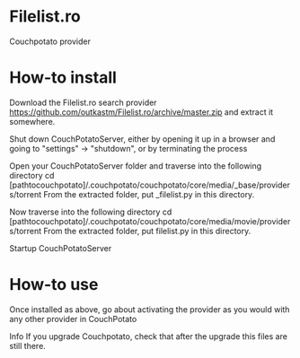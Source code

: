 Filelist.ro
===========

Couchpotato provider

How-to install
===========

 Download the Filelist.ro search provider
https://github.com/outkastm/Filelist.ro/archive/master.zip and extract it somewhere.

Shut down CouchPotatoServer, either by opening it up in a browser 
and going to "settings" -> "shutdown", or by terminating the process

 Open your CouchPotatoServer folder and traverse into the following directory
cd [pathtocouchpotato]/.couchpotato/couchpotato/core/media/_base/providers/torrent
From the extracted folder, put _filelist.py in this directory.

 Now traverse into the following directory
cd [pathtocouchpotato]/.couchpotato/couchpotato/core/media/movie/providers/torrent
From the extracted folder, put filelist.py in this directory.

 Startup CouchPotatoServer

How-to use
==========

Once installed as above, go about activating the provider as you would with any other provider in CouchPotato

Info
If you upgrade Couchpotato, check that after the upgrade this files are still there.
